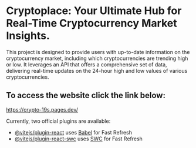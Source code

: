 # Cryptoplace: Your Ultimate Hub for Real-Time Cryptocurrency Market Insights.

This project is designed to provide users with up-to-date information on the cryptocurrency market, including which cryptocurrencies are trending high or low. It leverages an API that offers a comprehensive set of data, delivering real-time updates on the 24-hour high and low values of various cryptocurrencies.

## To access the website click the link below: 

https://crypto-19s.pages.dev/

Currently, two official plugins are available:

- [@vitejs/plugin-react](https://github.com/vitejs/vite-plugin-react/blob/main/packages/plugin-react/README.md) uses [Babel](https://babeljs.io/) for Fast Refresh
- [@vitejs/plugin-react-swc](https://github.com/vitejs/vite-plugin-react-swc) uses [SWC](https://swc.rs/) for Fast Refresh
